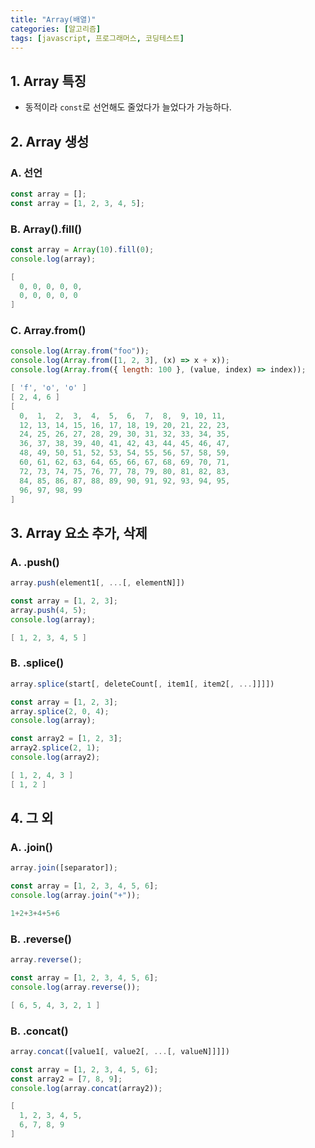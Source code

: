 ```yaml
---
title: "Array(배열)"
categories: [알고리즘]
tags: [javascript, 프로그래머스, 코딩테스트]
---
```


## 1. Array 특징

- 동적이라 `const`로 선언해도 줄었다가 늘었다가 가능하다.

## 2. Array 생성

### A. 선언

```javascript
const array = [];
const array = [1, 2, 3, 4, 5];
```

### B. Array().fill()

```javascript
const array = Array(10).fill(0);
console.log(array);
```

```powershell
[
  0, 0, 0, 0, 0,
  0, 0, 0, 0, 0
]
```

### C. Array.from()

```javascript
console.log(Array.from("foo"));
console.log(Array.from([1, 2, 3], (x) => x + x));
console.log(Array.from({ length: 100 }, (value, index) => index));
```

```powershell
[ 'f', 'o', 'o' ]
[ 2, 4, 6 ]
[
  0,  1,  2,  3,  4,  5,  6,  7,  8,  9, 10, 11,
  12, 13, 14, 15, 16, 17, 18, 19, 20, 21, 22, 23,
  24, 25, 26, 27, 28, 29, 30, 31, 32, 33, 34, 35,
  36, 37, 38, 39, 40, 41, 42, 43, 44, 45, 46, 47,
  48, 49, 50, 51, 52, 53, 54, 55, 56, 57, 58, 59,
  60, 61, 62, 63, 64, 65, 66, 67, 68, 69, 70, 71,
  72, 73, 74, 75, 76, 77, 78, 79, 80, 81, 82, 83,
  84, 85, 86, 87, 88, 89, 90, 91, 92, 93, 94, 95,
  96, 97, 98, 99
]
```

## 3. Array 요소 추가, 삭제

### A. .push()

```javascript
array.push(element1[, ...[, elementN]])
```

```javascript
const array = [1, 2, 3];
array.push(4, 5);
console.log(array);
```

```powershell
[ 1, 2, 3, 4, 5 ]
```

### B. .splice()

```javascript
array.splice(start[, deleteCount[, item1[, item2[, ...]]]])
```

```javascript
const array = [1, 2, 3];
array.splice(2, 0, 4);
console.log(array);

const array2 = [1, 2, 3];
array2.splice(2, 1);
console.log(array2);
```

```powershell
[ 1, 2, 4, 3 ]
[ 1, 2 ]
```

## 4. 그 외

### A. .join()

```javascript
array.join([separator]);
```

```javascript
const array = [1, 2, 3, 4, 5, 6];
console.log(array.join("+"));
```

```powershell
1+2+3+4+5+6
```

### B. .reverse()

```javascript
array.reverse();
```

```javascript
const array = [1, 2, 3, 4, 5, 6];
console.log(array.reverse());
```

```powershell
[ 6, 5, 4, 3, 2, 1 ]
```

### B. .concat()

```javascript
array.concat([value1[, value2[, ...[, valueN]]]])
```

```javascript
const array = [1, 2, 3, 4, 5, 6];
const array2 = [7, 8, 9];
console.log(array.concat(array2));
```

```powershell
[
  1, 2, 3, 4, 5,
  6, 7, 8, 9
]
```
